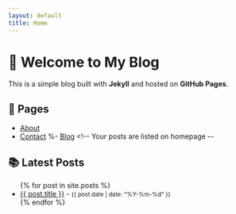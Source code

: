 ```yaml
---
layout: default
title: Home
---
```


# 📝 Welcome to My Blog

This is a simple blog built with **Jekyll** and hosted on **GitHub Pages**.

## 📁 Pages

- [About](/about/)
- [Contact](/contact/)
%- [Blog](/) <!-- Your posts are listed on homepage --

## 📚 Latest Posts

<ul>
  {% for post in site.posts %}
    <li>
      <a href="{{ post.url }}">{{ post.title }}</a> - <small>{{ post.date | date: "%Y-%m-%d" }}</small>
    </li>
  {% endfor %}
</ul>
